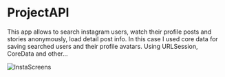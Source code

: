 # ProjectAPI

This app allows to search instagram users, watch their profile posts and stories anonymously, load detail post info.
In this case I used core data for saving searched users and their profile avatars.
Using URLSession, CoreData and other...

![InstaScreens](https://user-images.githubusercontent.com/77591023/124646477-5c9da880-de9d-11eb-9b67-a124915c3957.png)
